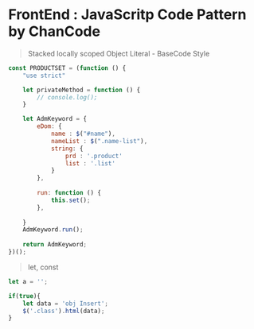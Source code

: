 # FrontEnd : JavaScritp Code Pattern by ChanCode

> Stacked locally scoped Object Literal -  BaseCode Style
```javascript
const PRODUCTSET = (function () {
    "use strict"

    let privateMethod = function () {
        // console.log();
    }

    let AdmKeyword = {
        eDom: {
            name : $("#name"),
            nameList : $(".name-list"),
            string: {
                prd : '.product'
                list : '.list'
            }
        },
        
        run: function () { 
            this.set();
        },     
                
    }
    AdmKeyword.run();
    
    return AdmKeyword;
})();
```


> let, const
```javascript
let a = '';

if(true){
    let data = 'obj Insert';
    $('.class').html(data);
}

```




